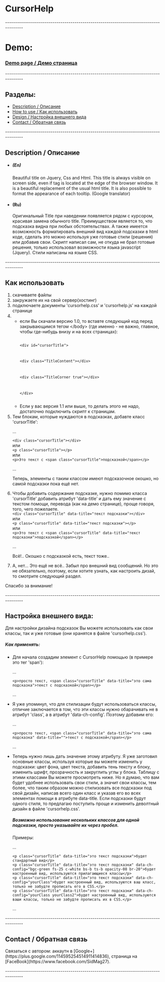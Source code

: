 CursorHelp
===========
<p>---------------------------------------------------------------------------------------</p>
<h1>Demo:</h1>
<h3><a href="http://ms27.github.io/CursorHelp/">Demo page / Демо страница</a></h3>
<p>---------------------------------------------------------------------------------------</p>
<h2>Разделы:</h2>
<ul>
<li><a href="https://github.com/ms27/CursorHelp#description--%D0%9E%D0%BF%D0%B8%D1%81%D0%B0%D0%BD%D0%B8%D0%B5">Description / Описание</a></li>
<li><a href="https://github.com/ms27/CursorHelp#%D0%9A%D0%B0%D0%BA-%D0%B8%D1%81%D0%BF%D0%BE%D0%BB%D1%8C%D0%B7%D0%BE%D0%B2%D0%B0%D1%82%D1%8C">How to use / Как использовать</a></li>
<li><a href="https://github.com/ms27/CursorHelp#%D0%9D%D0%B0%D1%81%D1%82%D1%80%D0%BE%D0%B9%D0%BA%D0%B0-%D0%B2%D0%BD%D0%B5%D1%88%D0%BD%D0%B5%D0%B3%D0%BE-%D0%B2%D0%B8%D0%B4%D0%B0">Design / Настройка внешнего вида</a></li>
<li><a href="https://github.com/ms27/CursorHelp#contact--%D0%9E%D0%B1%D1%80%D0%B0%D1%82%D0%BD%D0%B0%D1%8F-%D1%81%D0%B2%D1%8F%D0%B7%D1%8C">Contact / Обратная связь</a></li>
</ul>
<p>---------------------------------------------------------------------------------------</p>
<h2>Description / Описание</h2>
<ul>
  <li>
    <h5>(En)</h5>
      Beautiful title on Jquery, Css and Html. This title is always visible on screen side, even if tag is located at the edge of the browser window. It is a beautiful replacement of the usual html title. It is also possible to format the appearance of each tooltip. (Google translator)
  </li>
  <li>
    <h4>(Ru)</h4>
      Оригинальный Title при наведении появляется рядом с курсором, красивая замена обычного title. Преимуществом является то, что подсказка видна при любых обстоятельствах. А также имеется возможность форматировать внешний вид каждой подсказки в html коде, сделать это можно используя уже готовые стили (решения) или добавив свои.
      Скрипт написал сам, не откуда не брал готовые решения, только использовал возможности языка javascript (Jquery). Стили написаны на языке CSS.
  </li>
</ul>
<p>---------------------------------------------------------------------------------------</p>
<h2>Как использовать</h2>
<ol>
<li>скачиваете файлы</li>
<li>закружаете их на свой сервер(хостинг)</li>
<li>подключаете документы 'cursorhelp.css' и 'cursorhelp.js' на каждой странице</li>
<li>
<ul>
<li>
если Вы скачали версию 1.0, то вставте следующий код перед закрывающимся тегом &lt;/body&gt; (где именно - не важно, главное, чтобы где-нибудь внизу и на всех страницах):<br>
<code>
<p>&lt;div id="cursorTitle"&gt;</p>
<p>&lt;div class="TitleContent"&gt;&lt;/div&gt;</p>
<p>&lt;div class="TitleCorner true"&gt;&lt;/div&gt;</p>
<p>&lt;/div&gt;</p>
</code>
</li>
<li>Если у вас версия 1.1 или выше, то делать этого не надо, достаточно подключить скрипт к страницам.</li>
</ul>
</li>
<li>
Тем блокам, которые нуждаются в подсказках, добавте класс 'cursorTitle':<br>
<p>...</p>
<code>&lt;div class="cursorTitle"&gt;&lt;/div&gt;</code><br>
или<br>
<code>&lt;p class="cursorTitle"&gt;&lt;/p&gt;</code><br>
или<br>
<code>&lt;p&gt;Это текст с &lt;span class="cursorTitle"&gt;подсказкой&lt;/span&gt;&lt;/p&gt;</code>
<p>...</p>
<p>Теперь, элементы с таким классом имеют подсказочное окошко, но самой подсказки пока ещё нет.</p>
</li>
<li>Чтобы добавить содержание подсказке, нужно помимо класса 'cursorTitle' добавить атрибут 'data-title' и дать ему значение с текстом помощи, перевода (как на демо странице), проще говоря, того, чего пожелаете.<br>
<code>&lt;div class="cursorTitle" data-title="текст подсказки"&gt;&lt;/div&gt;</code><br>
или<br>
<code>&lt;p class="cursorTitle" data-title="текст подсказки"&gt;&lt;/p&gt;</code><br>
или<br>
<code>&lt;p&gt;Это текст с &lt;span class="cursorTitle" data-title="текст подсказки"&gt;подсказкой&lt;/span&gt;&lt;/p&gt;</code>
<p>...</p>
<p>Всё!.. Окошко с подсказкой есть, текст тоже..</p>
</li>
<li>А, нет... Это ещё не всё.. Забыл про внешний вид сообщений. Но это не обязательно, поэтому, если хотите узнать, как настроить дизай, то смотрите следующий раздел.</li>
</ol>
<p>Спасибо за внимание!</p>
<p>---------------------------------------------------------------------------------------</p>
<h2>Настройка внешнего вида:</h2>
<p>Для настройки дизайна подсказок Вы можете использовать как свои классы, так и уже готовые (они хранятся в файле 'cursorhelp.css').</p>
<h5>Как применять:</h5>
<ul>
<li>Для начала создадим элемент с CursorHelp помощью (в примере это тег 'span'):
<p>...</p>
<code>&lt;p&gt;просто текст, &lt;span class="cursorTitle" data-title="это сама подсказка"&gt;текст с подсказкой&lt;/span&gt;&lt;/p&gt;</code>
<p>...</p>
</li>
<li>Я уже упоминул, что для стилизации будут использоваться классы, отличие заключается в том, что эти классы нужно обарачивать не в атрибут 'class', а в атрибут 'data-ch-config'. Поэтому добавим его:
<p>...</p>
<code>&lt;p&gt;просто текст, &lt;span class="cursorTitle" data-title="это сама подсказка" data-title=""&gt;текст с подсказкой&lt;/span&gt;&lt;/p&gt;</code>
<p>...</p>
</li>
<li>Теперь нужно лишь дать значение этому атрибуту. Я уже заготовил основные классы, используя которые вы можете изменить у подсказки: цвет фона, цвет текста, добавить тень тексту и блоку, изменить шрифт, прозрачность и закруглить углы у блока. Таблицу с этими классами Вы можете просмотреть ниже. Но я думаю, что вам будет удобнее использовать свои стили, а значит свои классы, тем более, что таким образом можно стилизовать все подсказки под свой дизайн, написав всего один класс и указав его во всех элементах помощи в атрибуте data-title. Если подсказки будут одного стиля, то предлагаю поступить проще и изменить деволтный дизайн в файле 'cursorhelp.css'.
<h5>Возможно использование нескольких классов для одной подсказки, просто указывайте их через пробел.</h5>
<p>Примеры:</p>
<p>...</p>
<code>&lt;p class="cursorTitle" data-title="это текст подсказки"&gt;будет стандартный вид&lt;/p&gt;</code><br>
<code>&lt;p class="cursorTitle" data-title="это текст подсказки" data-ch-config="bgc-green fs-25 c-white bs-b ts-b opacity-08 br-20"&gt;будет настроенный вид, используются прилагающиеся классы&lt;/p&gt;</code><br>
<code>&lt;p class="cursorTitle" data-title="это текст подсказки" data-ch-config="yourClass"&gt;будет настроенный вид, используются ваш класс, только не забудте прописать его в CSS.&lt;/p&gt;</code><br>
<code>&lt;p class="cursorTitle" data-title="это текст подсказки" data-ch-config="yourClass yourClass2"&gt;будет настроенный вид, используются ваши классы, только не забудте прописать их в CSS.&lt;/p&gt;</code>
<p>...</p>
</li>
</ul>
<p>---------------------------------------------------------------------------------------</p>
<h2>Contact / Обратная связь</h2>
  Cвязаться с автором: аккаутн в [Google+](https://plus.google.com/114595254514911414836), страница на [FaceBook](https://www.facebook.com/SidMag27).
<p>---------------------------------------------------------------------------------------</p>
